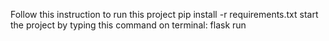 Follow this instruction to run this project
pip install -r requirements.txt
start the project by typing this command on terminal: flask run